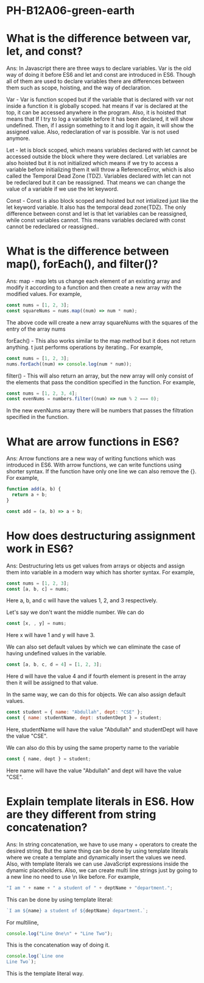 # PH-B12A06-green-earth

# What is the difference between var, let, and const?

Ans: In Javascript there are three ways to declare variables. Var is the old way of doing it before ES6 and let and const are introduced in ES6. Though all of them are used to declare variables there are differences between them such as scope, hoisting, and the way of declaration.

Var - Var is function scoped but if the variable that is declared with var not inside a function it is globally scoped. hat means if var is declared at the top, it can be accessed anywhere in the program. Also, it is hoisted that means that If I try to log a variable before it has been declared, it will show undefined. Then, if I assign something to it and log it again, it will show the assigned value. Also, redeclaration of var is possible. Var is not used anymore.

Let - let is block scoped, which means variables declared with let cannot be accessed outside the block where they were declared. Let variables are also hoisted but it is not initialized which means if we try to access a variable before initializing them it will throw a ReferenceError, which is also called the Temporal Dead Zone (TDZ). Variables declared with let can not be redeclared but it can be reassigned. That means we can change the value of a variable if we use the let keyword.

Const - Const is also block scoped and hoisted but not intialized just like the let keyword variable. It also has the temporal dead zone(TDZ). The only difference between const and let is that let variables can be reassigned, while const variables cannot. This means variables declared with const cannot be redeclared or reassigned..

# What is the difference between map(), forEach(), and filter()?

Ans: map - map lets us change each element of an existing array and modify it according to a function and then create a new array with the modified values. For example,

```js
const nums = [1, 2, 3];
const squareNums = nums.map((num) => num * num);
```

The above code will create a new array squareNums with the squares of the entry of the array nums

forEach() - This also works similar to the map method but it does not return anything. t just performs operations by iterating.. For example,

```js
const nums = [1, 2, 3];
nums.forEach((num) => console.log(num * num));
```

filter() - This will also return an array, but the new array will only consist of the elements that pass the condition specified in the function. For example,

```js
const nums = [1, 2, 3, 4];
const evenNums = numbers.filter((num) => num % 2 === 0);
```

In the new evenNums array there will be numbers that passes the filtration specified in the function.

# What are arrow functions in ES6?

Ans: Arrow functions are a new way of writing functions which was introduced in ES6. With arrow functions, we can write functions using shorter syntax. If the function have only one line we can also remove the {}. For example,

```js
function add(a, b) {
  return a + b;
}

const add = (a, b) => a + b;
```

# How does destructuring assignment work in ES6?

Ans: Destructuring lets us get values from arrays or objects and assign them into variable in a modern way which has shorter syntax. For example,

```js
const nums = [1, 2, 3];
const [a, b, c] = nums;
```

Here a, b, and c will have the values 1, 2, and 3 respectively.

Let's say we don't want the middle number. We can do

```js
const [x, , y] = nums;
```

Here x will have 1 and y will have 3.

We can also set default values by which we can eliminate the case of having undefined values in the variable.

```js
const [a, b, c, d = 4] = [1, 2, 3];
```

Here d will have the value 4 and if fourth element is present in the array then it will be assigned to that value.

In the same way, we can do this for objects. We can also assign default values.

```js
const student = { name: "Abdullah", dept: "CSE" };
const { name: studentName, dept: studentDept } = student;
```

Here, studentName will have the value "Abdullah" and studentDept will have the value "CSE".

We can also do this by using the same property name to the variable

```js
const { name, dept } = student;
```

Here name will have the value "Abdullah" and dept will have the value "CSE".

# Explain template literals in ES6. How are they different from string concatenation?

Ans: In string concatenation, we have to use many + operators to create the desired string. But the same thing can be done by using template literals where we create a template and dynamically insert the values we need. Also, with template literals we can use JavaScript expressions inside the dynamic placeholders. Also, we can create multi line strings just by going to a new line no need to use \n like before. For example,

```js
"I am " + name + " a student of " + deptName + "department.";
```

This can be done by using template literal:

```js
`I am ${name} a student of ${deptName} department.`;
```

For multiline,

```js
console.log("Line One\n" + "Line Two");
```

This is the concatenation way of doing it.

```js
console.log(`Line one
Line Two`);
```

This is the template literal way.

